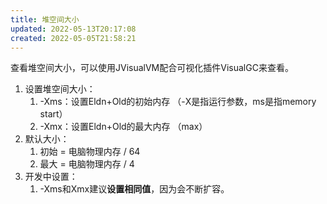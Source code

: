 ```yaml
---
title: 堆空间大小
updated: 2022-05-13T20:17:08
created: 2022-05-05T21:58:21
---
```


查看堆空间大小，可以使用JVisualVM配合可视化插件VisualGC来查看。
1.  设置堆空间大小：
    1.  -Xms：设置Eldn+Old的初始内存 （-X是指运行参数，ms是指memory start）
    2.  -Xmx：设置Eldn+Old的最大内存 （max）
2.  默认大小：
    1.  初始 = 电脑物理内存 / 64
    2.  最大 = 电脑物理内存 / 4
3.  开发中设置：
    1.  -Xms和Xmx建议**设置相同值**，因为会不断扩容。
